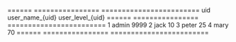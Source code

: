 ====== ================ ========================
uid     user_name_{uid}  user_level_{uid}
====== ================ ========================
1       admin           9999
2       jack            10
3       peter           25
4       mary            70
====== ================ ========================
